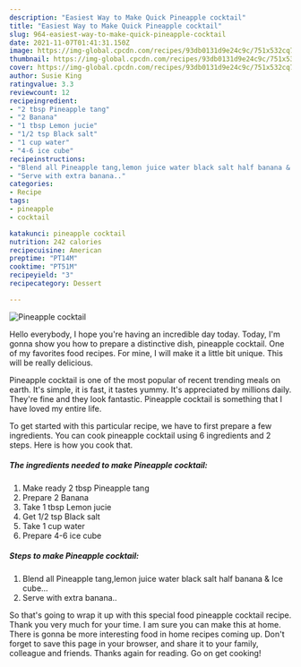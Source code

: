 ```yaml
---
description: "Easiest Way to Make Quick Pineapple cocktail"
title: "Easiest Way to Make Quick Pineapple cocktail"
slug: 964-easiest-way-to-make-quick-pineapple-cocktail
date: 2021-11-07T01:41:31.150Z
image: https://img-global.cpcdn.com/recipes/93db0131d9e24c9c/751x532cq70/pineapple-cocktail-recipe-main-photo.jpg
thumbnail: https://img-global.cpcdn.com/recipes/93db0131d9e24c9c/751x532cq70/pineapple-cocktail-recipe-main-photo.jpg
cover: https://img-global.cpcdn.com/recipes/93db0131d9e24c9c/751x532cq70/pineapple-cocktail-recipe-main-photo.jpg
author: Susie King
ratingvalue: 3.3
reviewcount: 12
recipeingredient:
- "2 tbsp Pineapple tang"
- "2 Banana"
- "1 tbsp Lemon jucie"
- "1/2 tsp Black salt"
- "1 cup water"
- "4-6 ice cube"
recipeinstructions:
- "Blend all Pineapple tang,lemon juice water black salt half banana & Ice cube..."
- "Serve with extra banana.."
categories:
- Recipe
tags:
- pineapple
- cocktail

katakunci: pineapple cocktail 
nutrition: 242 calories
recipecuisine: American
preptime: "PT14M"
cooktime: "PT51M"
recipeyield: "3"
recipecategory: Dessert

---
```



![Pineapple cocktail](https://img-global.cpcdn.com/recipes/93db0131d9e24c9c/751x532cq70/pineapple-cocktail-recipe-main-photo.jpg)

Hello everybody, I hope you're having an incredible day today. Today, I'm gonna show you how to prepare a distinctive dish, pineapple cocktail. One of my favorites food recipes. For mine, I will make it a little bit unique. This will be really delicious.

Pineapple cocktail is one of the most popular of recent trending meals on earth. It's simple, it is fast, it tastes yummy. It's appreciated by millions daily. They're fine and they look fantastic. Pineapple cocktail is something that I have loved my entire life.




To get started with this particular recipe, we have to first prepare a few ingredients. You can cook pineapple cocktail using 6 ingredients and 2 steps. Here is how you cook that.

<!--inarticleads1-->

##### The ingredients needed to make Pineapple cocktail:

1. Make ready 2 tbsp Pineapple tang
1. Prepare 2 Banana
1. Take 1 tbsp Lemon jucie
1. Get 1/2 tsp Black salt
1. Take 1 cup water
1. Prepare 4-6 ice cube




<!--inarticleads2-->

##### Steps to make Pineapple cocktail:

1. Blend all Pineapple tang,lemon juice water black salt half banana & Ice cube...
1. Serve with extra banana..




So that's going to wrap it up with this special food pineapple cocktail recipe. Thank you very much for your time. I am sure you can make this at home. There is gonna be more interesting food in home recipes coming up. Don't forget to save this page in your browser, and share it to your family, colleague and friends. Thanks again for reading. Go on get cooking!
